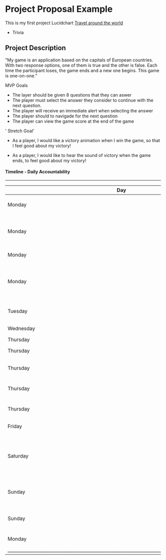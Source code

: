 # Project Proposal Example

This is my first project Lucidchart [Travel around the world](https://lucid.app/lucidchart/634839e7-793d-4712-814f-1e7d426aa1a9/edit?viewport_loc=-68%2C205%2C2441%2C1316%2C0_0&invitationId=inv_4d3bc6c7-d7a2-4dbb-ad3f-5120571a2959)


- Trivia


## Project Description 

"My game is an application based on the capitals of European countries.
With two response options, one of them is true and the other is false.
Each time the participant loses, the game ends and a new one begins.
This game is one-on-one.”

MVP Goals

 * The layer should be given 8 questions that they can aswer
 * The player must select the answer they consider to continue with the next question.
 * The player will receive an immediate alert when selecting the answer
 * The player should to navigade for the next question
 * The player can view the game score at the end of the game
 
' Stretch Goal'
 
 * As a player, I would like a victory animation when I win the game, so that I feel good about my victory!

 * As a player, I would like to hear the sound of victory when the game ends, to feel good about my victory!
 
#### Timeline - Daily Accountability

_____________________________________________________________________________________________________
| Day       |    Task                                                           | Blockers | Note    |
|-----------|-------------------------------------------------------------------|----------|---------|
| Monday    | Create and present proposal                                       |          |         |
| Monday    | Correct and add important objectives in the proposal              |          |         |
| Monday    | Create html, js, css files                                        |          |         |
| Monday    | Create the skeleton of the game design in html and css            |          |         |
| Tuesday   | Create code bases in javascript                                   |          |         |
| Wednesday | Add functionality                                                 |          |         |
| Thursday  | Add styling                                                       |          |         |
| Thursday  | Finaliza MVP                                                      |          |         |
| Thursday  | Work on stretch goals                                             |          |         |
| Thursday  | Work on stretch goals                                             |          |         |
| Thursday  | Start creating the readme                                         |          |         |
| Friday    | Complete the readme                                               |          |         |
| Saturday  | Check that css, html and javascript are without any type of error |          |         |
|  Sunday   | Ensure the complete functionality of the game                     |          |         |
|  Sunday   | Review compliance with project objectives                         |          |         |
|  Monday   | Presentation Day!                                                 |          |         |
|_____________________________________________________________________________________________________